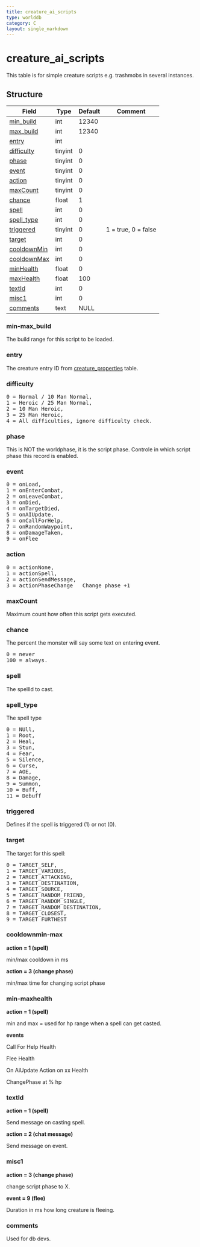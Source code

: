 ```yaml
---
title: creature_ai_scripts
type: worlddb
category: C
layout: single_markdown
---
```


# creature_ai_scripts
This table is for simple creature scripts e.g. trashmobs in several instances. 

## Structure

Field                                                                                | Type     | Default | Comment
------------------------------------------------------------------------------------ | -------- | ------- | -------
[min_build](#min-max_build)                                                          | int       | 12340  |        
[max_build](#min-max_build)                                                          | int       | 12340  |        
[entry](#entry)                                                                      | int       |        |        
[difficulty](#difficulty)                                                            | tinyint   | 0      |        
[phase](#phase)                                                                      | tinyint   | 0      |        
[event](#event)                                                                      | tinyint   | 0      |        
[action](#action)                                                                    | tinyint   | 0      |        
[maxCount](#maxCount)                                                                | tinyint   | 0      |        
[chance](#chance)                                                                    | float     | 1      |        
[spell](#spell)                                                                      | int       | 0      |        
[spell_type](#spell_type)                                                            | int       | 0      |        
[triggered](#triggered)                                                              | tinyint   | 0      | 1 = true, 0 = false       
[target](#target)                                                                    | int       | 0      |        
[cooldownMin](#cooldownmin-max)                                                      | int       | 0      |        
[cooldownMax](#cooldownmin-max)                                                      | int       | 0      |        
[minHealth](#min-maxhealth)                                                          | float     | 0      |        
[maxHealth](#min-maxhealth)                                                          | float     | 100    |        
[textId](#textId)                                                                    | int       | 0      |        
[misc1](#misc1)                                                                      | int       | 0      |        
[comments](#comments)                                                                | text      | NULL   |        

### min-max_build

The build range for this script to be loaded.

### entry

The creature entry ID from [creature_properties](/Wiki/database/world/creature_properties/ "Creature properties") table.

### difficulty

<pre>
0 = Normal / 10 Man Normal,
1 = Heroic / 25 Man Normal,
2 = 10 Man Heroic,
3 = 25 Man Heroic,
4 = All difficulties, ignore difficulty check.
</pre>

### phase

This is NOT the worldphase, it is the script phase. Controle in which script phase this record is enabled.

### event

<pre>
0 = onLoad,
1 = onEnterCombat,
2 = onLeaveCombat,
3 = onDied,
4 = onTargetDied,
5 = onAIUpdate,
6 = onCallForHelp,
7 = onRandomWaypoint,
8 = onDamageTaken,
9 = onFlee
</pre>

### action

<pre>
0 = actionNone,
1 = actionSpell,
2 = actionSendMessage,
3 = actionPhaseChange   Change phase +1
</pre>

### maxCount

Maximum count how often this script gets executed.

### chance

The percent the monster will say some text on entering event.

<pre>
0 = never
100 = always.
</pre>

### spell

The spellId to cast.

### spell_type

The spell type

<pre>
0 = NUll,
1 = Root,
2 = Heal,
3 = Stun,
4 = Fear,
5 = Silence,
6 = Curse,
7 = AOE,
8 = Damage,
9 = Summon,
10 = Buff,
11 = Debuff
</pre>

### triggered

Defines if the spell is triggered (1) or not (0).

### target

The target for this spell:

<pre>
0 = TARGET_SELF,
1 = TARGET_VARIOUS,
2 = TARGET_ATTACKING,
3 = TARGET_DESTINATION,
4 = TARGET_SOURCE,
5 = TARGET_RANDOM_FRIEND,
6 = TARGET_RANDOM_SINGLE,
7 = TARGET_RANDOM_DESTINATION,
8 = TARGET_CLOSEST,
9 = TARGET_FURTHEST
</pre>

### cooldownmin-max

**action = 1 (spell)**

min/max cooldown in ms


**action = 3 (change phase)**

min/max time for changing script phase


### min-maxhealth

**action = 1 (spell)**

min and max = used for hp range when a spell can get casted.


**events**

Call For Help Health

Flee Health

On AiUpdate Action on xx Health

ChangePhase at % hp


### textId

**action = 1 (spell)**

Send message on casting spell.


**action = 2 (chat message)**

Send message on event.


### misc1

**action = 3 (change phase)**

change script phase to X.


**event = 9 (flee)**

Duration in ms how long creature is fleeing.


### comments

Used for db devs.
